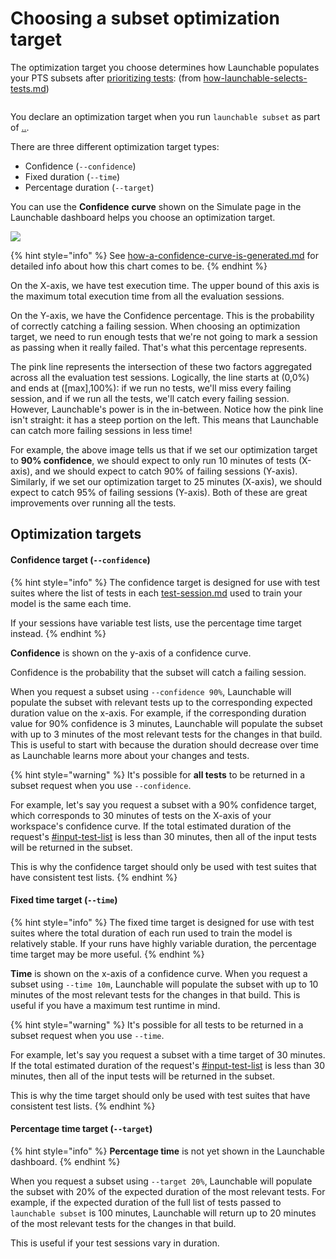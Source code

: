 # Choosing a subset optimization target

The optimization target you choose determines how Launchable populates your PTS subsets after [prioritizing tests](../../how-launchable-selects-tests.md#test-prioritization): (from [how-launchable-selects-tests.md](../../how-launchable-selects-tests.md "mention"))

<figure><img src="../../../../.gitbook/assets/image (2).png" alt=""><figcaption></figcaption></figure>

You declare an optimization target when you run `launchable subset` as part of [..](../ "mention").

There are three different optimization target types:

* Confidence (`--confidence`)
* Fixed duration (`--time`)
* Percentage duration (`--target`)

You can use the **Confidence** **curve** shown on the Simulate page in the Launchable dashboard helps you choose an optimization target.

![](<../../../../.gitbook/assets/2022-08-18 confidence curve.png>)

{% hint style="info" %}
See [how-a-confidence-curve-is-generated.md](how-a-confidence-curve-is-generated.md "mention") for detailed info about how this chart comes to be.
{% endhint %}

On the X-axis, we have test execution time. The upper bound of this axis is the maximum total execution time from all the evaluation sessions.

On the Y-axis, we have the Confidence percentage. This is the probability of correctly catching a failing session. When choosing an optimization target, we need to run enough tests that we're not going to mark a session as passing when it really failed. That's what this percentage represents.

The pink line represents the intersection of these two factors aggregated across all the evaluation test sessions. Logically, the line starts at (0,0%) and ends at (\[max],100%): if we run no tests, we'll miss every failing session, and if we run all the tests, we'll catch every failing session. However, Launchable's power is in the in-between. Notice how the pink line isn't straight: it has a steep portion on the left. This means that Launchable can catch more failing sessions in less time!

For example, the above image tells us that if we set our optimization target to **90% confidence**, we should expect to only run 10 minutes of tests (X-axis), and we should expect to catch 90% of failing sessions (Y-axis). Similarly, if we set our optimization target to 25 minutes (X-axis), we should expect to catch 95% of failing sessions (Y-axis). Both of these are great improvements over running all the tests.

## Optimization targets

#### Confidence target (`--confidence`)

{% hint style="info" %}
The confidence target is designed for use with test suites where the list of tests in each [test-session.md](../../../../concepts/test-session.md "mention") used to train your model is the same each time.

If your sessions have variable test lists, use the percentage time target instead.
{% endhint %}

**Confidence** is shown on the y-axis of a confidence curve.

Confidence is the probability that the subset will catch a failing session.

When you request a subset using `--confidence 90%`, Launchable will populate the subset with relevant tests up to the corresponding expected duration value on the x-axis. For example, if the corresponding duration value for 90% confidence is 3 minutes, Launchable will populate the subset with up to 3 minutes of the most relevant tests for the changes in that build. This is useful to start with because the duration should decrease over time as Launchable learns more about your changes and tests.

{% hint style="warning" %}
It's possible for **all tests** to be returned in a subset request when you use `--confidence`.

For example, let's say you request a subset with a 90% confidence target, which corresponds to 30 minutes of tests on the X-axis of your workspace's confidence curve. If the total estimated duration of the request's [#input-test-list](../../../../concepts/subset.md#input-test-list "mention") is less than 30 minutes, then all of the input tests will be returned in the subset.

This is why the confidence target should only be used with test suites that have consistent test lists.
{% endhint %}

#### Fixed time target (`--time`)

{% hint style="info" %}
The fixed time target is designed for use with test suites where the total duration of each run used to train the model is relatively stable. If your runs have highly variable duration, the percentage time target may be more useful.
{% endhint %}

**Time** is shown on the x-axis of a confidence curve. When you request a subset using `--time 10m`, Launchable will populate the subset with up to 10 minutes of the most relevant tests for the changes in that build. This is useful if you have a maximum test runtime in mind.

{% hint style="warning" %}
It's possible for all tests to be returned in a subset request when you use `--time`.

For example, let's say you request a subset with a time target of 30 minutes. If the total estimated duration of the request's [#input-test-list](../../../../concepts/subset.md#input-test-list "mention") is less than 30 minutes, then all of the input tests will be returned in the subset.

This is why the time target should only be used with test suites that have consistent test lists.
{% endhint %}

#### Percentage time target (`--target`)

{% hint style="info" %}
**Percentage time** is not yet shown in the Launchable dashboard.
{% endhint %}

When you request a subset using `--target 20%`, Launchable will populate the subset with 20% of the expected duration of the most relevant tests. For example, if the expected duration of the full list of tests passed to `launchable subset` is 100 minutes, Launchable will return up to 20 minutes of the most relevant tests for the changes in that build.

This is useful if your test sessions vary in duration.
